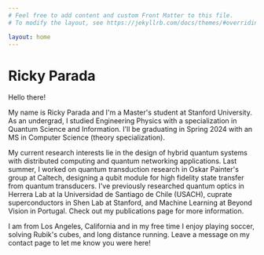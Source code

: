 ```yaml
---
# Feel free to add content and custom Front Matter to this file.
# To modify the layout, see https://jekyllrb.com/docs/themes/#overriding-theme-defaults

layout: home
---
```


# Ricky Parada

Hello there!

My name is Ricky Parada and I'm a Master's student at Stanford University.
As an undergrad, I studied Engineering Physics with a specialization in Quantum Science and Information.
I'll be graduating in Spring 2024 with an MS in Computer Science (theory specialization).

My current research interests lie in the design of hybrid quantum systems with distributed computing and quantum networking applications.
Last summer, I worked on quantum transduction research in Oskar Painter's group at Caltech, designing a qubit module for high fidelity state transfer from quantum transducers.
I've previously researched quantum optics in Herrera Lab at la Universidad de Santiago de Chile (USACH), cuprate superconductors in Shen Lab at Stanford, and Machine Learning at Beyond Vision in Portugal.
Check out my publications page for more information.

I am from Los Angeles, California and in my free time I enjoy playing soccer, solving Rubik's cubes, and long distance running. Leave a message on my contact page to let me know you were here!